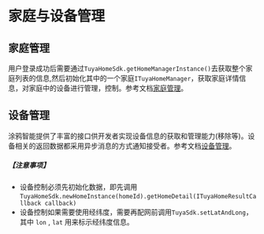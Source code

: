 # 家庭与设备管理



## 家庭管理

用户登录成功后需要通过`TuyaHomeSdk.getHomeManagerInstance()`去获取整个家庭列表的信息,然后初始化其中的一个家庭`ITuyaHomeManager`，获取家庭详情信息，对家庭中的设备进行管理，控制。参考文档[家庭管理](https://tuyainc.github.io/tuyasmart_home_android_sdk_doc/zh-hans/resource/HomeManager.html)。



## 设备管理

涂鸦智能提供了丰富的接口供开发者实现设备信息的获取和管理能力(移除等)。设备相关的返回数据都采用异步消息的方式通知接受者。参考文档[设备管理](https://tuyainc.github.io/tuyasmart_home_android_sdk_doc/zh-hans/resource/Device_standard.html)。

#####  【注意事项】

- 设备控制必须先初始化数据，即先调用`TuyaHomeSdk.newHomeInstance(homeId).getHomeDetail(ITuyaHomeResultCallback callback)`
- 设备控制如果需要使用经纬度，需要再配网前调用`TuyaSdk.setLatAndLong`，其中 `lon` , `lat`  用来标示经纬度信息。

